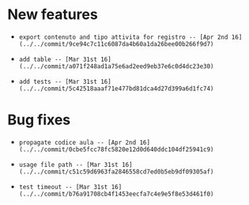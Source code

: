 
# New features

-     export contenuto and tipo attivita for registro -- [Apr 2nd 16](../../commit/9ce94c7c11c6087da4b60a1da26bee00b266f9d7)
-     add table -- [Mar 31st 16](../../commit/a071f248ad1a75e6ad2eed9eb37e6c0d4dc23e30)
-     add tests -- [Mar 31st 16](../../commit/5c42518aaaf71e477bd81dca4d27d399a6d1fc74)

# Bug fixes

-     propagate codice aula -- [Apr 2nd 16](../../commit/0cbe5fcc78fc5820e12d0d640ddc104df25941c9)
-     usage file path -- [Mar 31st 16](../../commit/c51c59d6963fa2846558cd7ed0b5eb9df09305af)
-     test timeout -- [Mar 31st 16](../../commit/b76a91708cb4f1453eecfa7c4e9e5f8e53d461f0)
